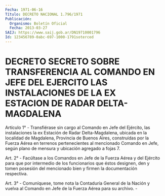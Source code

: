 ```yaml
---
Fecha: 1971-06-16
Título: DECRETO NACIONAL 1.796/1971
Publicación:
  Organismo: Boletín Oficial
  Fecha: 2013-03-27
SAIJ: https://www.saij.gob.ar/DN19710001796
Id: 123456789-0abc-697-1000-1791soterced
---
```

# DECRETO SECRETO SOBRE TRANSFERENCIA AL COMANDO EN JEFE DEL EJERCITO LAS INSTALACIONES DE LA EX ESTACION DE RADAR DELTA-MAGDALENA

<a id="1"></a>
Artículo 1° - Transfiérase sin cargo al Comando en Jefe del Ejército, las instalaciones la ex Estación de Radar Delta-Magdalena, ubicada en la localidad de Magdalena, Provincia de Buenos Aires, construídas por la Fuerza Aérea en terrenos pertenecientes al mencionado Comando en Jefe, según plano de mensura y ubicación agregado a fojas 7.

<a id="2"></a>
Art. 2° - Facúltase a los Comandos en Jefe de la Fuerza Aérea y del Ejército para que por intermedio de los funcionarios que éstos designen, den y tomen posesión del mencionado bien y firmen la documentación respectiva.

<a id="3"></a>
Art. 3° - Comuníquese, tome nota la Contaduría General de la Nación y vuelva al Comando en Jefe de la Fuerza Aérea para su archivo. -